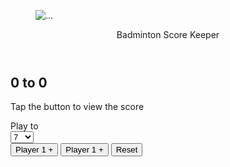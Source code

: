 <!DOCTYPE html>
<html lang="en">

<head>
    <meta charset="UTF-8">
    <meta http-equiv="X-UA-Compatible" content="IE=edge">
    <meta name="viewport" content="width=device-width, initial-scale=1.0">
    <title>Badminton Score Board</title>
    <link rel="stylesheet" href="https://cdn.jsdelivr.net/npm/bulma@0.9.3/css/bulma.min.css">
</head>

<body>
    <section class="section">
        <div class="container">
            <div class="columns">
                <div class="column is-one-third is-offset-one-third">
                    <div class="card">
                        <div class="card-image">
                            <figure class="image is2by1">
                                <img src="https://images.unsplash.com/photo-1521537634581-0dced2fee2ef?ixid=MnwxMjA3fDB8MHxwaG90by1wYWdlfHx8fGVufDB8fHx8&ixlib=rb-1.2.1&auto=format&fit=crop&w=1050&q=80"
                                    class="card-img-top" alt="...">
                            </figure>
                        </div>
                        <header class="card-header">
                            <p class="card-header-title">
                                Badminton Score Keeper
                            </p>
                        </header>
                        <div class="card-content">
                            <div class="content">
                                <h1 class="title is-1"><span id="player1">0</span> to <span id="player2">0</span>
                                </h1>
                                <p class="subtitle">Tap the button to view the score</p>
                                <div>
                                    <label class="label is-large is-inline" for="winPoint">Play to</label>
                                    <div class="select is-rounded">
                                        <select name="winPoint" id="maxScore">
                                            <option value="7">7</option>
                                            <option value="11">11</option>
                                            <option value="21">21</option>
                                        </select>
                                    </div>
                                </div>
                            </div>
                        </div>
                        <footer class="card-footer">
                            <button id="plusPlayer1" class="button is-large card-footer-item is-primary">Player 1
                                +</button>
                            <button id="plusPlayer2" class="button is-large card-footer-item is-info">Player 1
                                +</button>
                            <button id="reset" class="button is-large card-footer-item is-danger">Reset</button>
                        </footer>
                    </div>
                </div>
            </div>
        </div>
    </section>
    <script src="app.js"></script>
</body>

</html>
